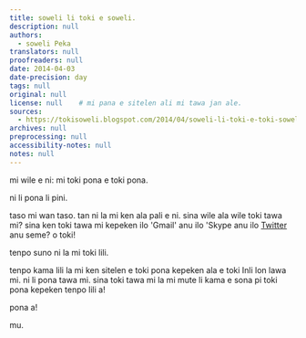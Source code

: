 ```yaml
---
title: soweli li toki e soweli.
description: null
authors:
  - soweli Peka
translators: null
proofreaders: null
date: 2014-04-03
date-precision: day
tags: null
original: null
license: null    # mi pana e sitelen ali mi tawa jan ale.
sources:
  - https://tokisoweli.blogspot.com/2014/04/soweli-li-toki-e-toki-soweli.html
archives: null
preprocessing: null
accessibility-notes: null
notes: null
---
```


mi wile e ni: mi toki pona e toki pona.

ni li pona li pini.

taso mi wan taso. tan ni la mi ken ala pali e ni. sina wile ala wile toki tawa mi? sina ken toki tawa mi kepeken ilo 'Gmail' anu ilo 'Skype anu ilo [Twitter](https://twitter.com/soweliPeka) anu seme? o toki!

tenpo suno ni la mi toki lili.

tenpo kama lili la mi ken sitelen e toki pona kepeken ala e toki Inli lon lawa mi. ni li pona tawa mi. sina toki tawa mi la mi mute li kama e sona pi toki pona kepeken tenpo lili a!

pona a!

mu.

<!-- 

Comments from Kaliputra (2015-01-10):

'toki kepeken/lon toki pona'
no 'e' with 'kepeken'
mi plin ike tan ni: tenpo pini mute la mi toki ala tawa sina kepeken toki pona, tenpo kama la mi pali mute.

-->
